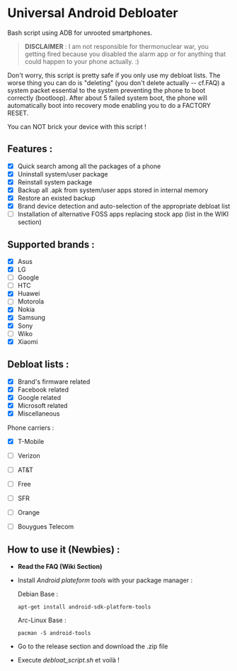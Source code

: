 # Universal Android Debloater

Bash script using ADB for unrooted smartphones.


> **DISCLAIMER** : I am not responsible for thermonuclear war, you getting fired because you disabled the alarm app or for anything that could happen to your phone actually. :)
>

Don't worry, this script is pretty safe if you only use my debloat lists. The worse thing you can do is "deleting" (you don't delete actually -- cf.FAQ) a system packet essential to the system preventing the phone to boot correctly (bootloop). After about 5 failed system boot, the phone will automatically boot into recovery mode enabling you to do a FACTORY RESET. 

You can NOT brick your device with this script ! 

## Features :
* [X] Quick search among all the packages of a phone
* [X] Uninstall system/user package
* [X] Reinstall system package
* [X] Backup all .apk from system/user apps stored in internal memory
* [X] Restore an existed backup
* [X] Brand device detection and auto-selection of the appropriate debloat list
* [ ] Installation of alternative FOSS apps replacing stock app (list in the WIKI section)

## Supported brands :
* [X] Asus
* [X] LG
* [ ] Google
* [ ] HTC
* [X] Huawei
* [ ] Motorola
* [X] Nokia
* [X] Samsung
* [X] Sony
* [ ] Wiko
* [X] Xiaomi

## Debloat lists :
* [X] Brand's firmware related
* [X] Facebook related
* [X] Google related
* [X] Microsoft related
* [X] Miscellaneous

Phone carriers :
* [X] T-Mobile
* [ ] Verizon 
* [ ] AT&T
* [ ] Free 
* [ ] SFR
* [ ] Orange
* [ ] Bouygues Telecom


## How to use it (Newbies) :
- **Read the FAQ (Wiki Section)**
- Install *Android plateform tools* with your package manager :

 	Debian Base : 
 	```console
 	apt-get install android-sdk-platform-tools
 	```
 	Arc-Linux Base :
 	```console
 	pacman -S android-tools
 	```
- Go to the release section and download the .zip file
- Execute *debloat_script.sh* et voilà ! 

